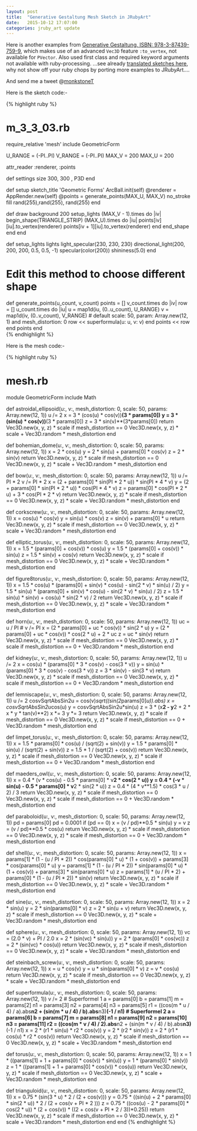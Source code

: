 ```yaml
---
layout: post
title:  "Generative Gestaltung Mesh Sketch in JRubyArt"
date:   2015-10-12 17:07:00
categories: jruby_art update
---
```


Here is another examples from [Generative Gestaltung, ISBN: 978-3-87439-759-9][generative], which makes use of an advanced `Vec3D` feature `:to_vertex`, not available for `PVector`. Also used first class and required keyword arguments not available with ruby-processing.  ...see already [translated sketches here][sketches], why not show off your ruby chops by porting more examples to JRubyArt....

And send me a tweet @[monkstoneT][twitter]

Here is the sketch code:-

{% highlight ruby %}
# m_3_3_03.rb
require_relative 'mesh'
include GeometricForm

U_RANGE = (-PI..PI)
V_RANGE = (-PI..PI)
MAX_V = 200
MAX_U = 200

attr_reader :renderer, :points

def settings
  size 300, 300 , P3D
end

def setup
  sketch_title 'Geometric Forms'
  ArcBall.init(self)
  @renderer = AppRender.new(self)
  @points = generate_points(MAX_U, MAX_V)
  no_stroke
  fill rand(255),rand(255), rand(255)
end

def draw
  background 200
  setup_lights
  (MAX_V - 1).times do |iv|
    begin_shape(TRIANGLE_STRIP)
    (MAX_U).times do |iu|
      points[iv][iu].to_vertex(renderer)
      points[iv + 1][iu].to_vertex(renderer)
    end
    end_shape
  end
end

def setup_lights
  lights
  light_specular(230, 230, 230)
  directional_light(200, 200, 200, 0.5, 0.5, -1)
  specular(color(200))
  shininess(5.0)
end

# Edit this method to choose different shape
def generate_points(u_count, v_count)
  points = []
  v_count.times do |iv|
    row = []
    u_count.times do |iu|
      u = map1d(iu, (0..u_count), U_RANGE)
      v = map1d(iv, (0..v_count), V_RANGE)
      # default scale: 50, param: Array.new(12, 1) and mesh_distortion: 0
      row << superformula(u: u, v: v)
    end
    points << row
  end
  points
end                                                                                                                                                                                     
{% endhighlight %}

Here is the mesh code:-

{% highlight ruby %}
# mesh.rb
module GeometricForm
  include Math

  def astroidal_ellipsoid(u:, v:, mesh_distortion: 0, scale: 50, params: Array.new(12, 1))
    u /= 2
    x = 3 * (cos(u) * cos(v))**(3 * params[0])
    y = 3 * (sin(u) * cos(v))**(3 * params[0])
    z = 3 * sin(v)**(3*params[0])
    return Vec3D.new(x, y, z) * scale if mesh_distortion == 0
    Vec3D.new(x, y, z) * scale + Vec3D.random * mesh_distortion
  end

  def bohemian_dome(u:, v:, mesh_distortion: 0, scale: 50, params: Array.new(12, 1))
    x = 2 * cos(u)
    y = 2 * sin(u) + params[0] * cos(v)
    z = 2 * sin(v)
    return Vec3D.new(x, y, z) * scale if mesh_distortion == 0
    Vec3D.new(x, y, z) * scale + Vec3D.random * mesh_distortion
  end

  def bow(u:, v:, mesh_distortion: 0, scale: 50, params: Array.new(12, 1))
    u /= PI * 2
    v /= PI * 2
    x = (2 + params[0] * sin(PI * 2 * u)) * sin(PI * 4 * v)
    y = (2 + params[0] * sin(PI * 2 * u)) * cos(PI * 4 * v)
    z = params[0] * cos(PI * 2 * u) + 3 * cos(PI * 2 * v)
    return Vec3D.new(x, y, z) * scale if mesh_distortion == 0
    Vec3D.new(x, y, z) * scale + Vec3D.random * mesh_distortion
  end

  def corkscrew(u:, v:, mesh_distortion: 0, scale: 50, params: Array.new(12, 1))
    x = cos(u) * cos(v)
    y = sin(u) * cos(v)
    z = sin(v) + params[0] * u
    return Vec3D.new(x, y, z) * scale if mesh_distortion == 0
    Vec3D.new(x, y, z) * scale + Vec3D.random * mesh_distortion
  end

  def elliptic_torus(u:, v:, mesh_distortion: 0, scale: 50, params: Array.new(12, 1))
    x = 1.5 * (params[0] + cos(v)) * cos(u)
    y = 1.5 * (params[0] + cos(v)) * sin(u)
    z = 1.5 * sin(v) + cos(v)
    return Vec3D.new(x, y, z) * scale if mesh_distortion == 0
    Vec3D.new(x, y, z) * scale + Vec3D.random * mesh_distortion
  end

  def figure8torus(u:, v:, mesh_distortion: 0, scale: 50, params: Array.new(12, 1))
    x = 1.5 * cos(u) * (params[0] + sin(v) * cos(u) - sin(2 * v) * sin(u) / 2)
    y = 1.5 * sin(u) * (params[0] + sin(v) * cos(u) - sin(2 * v) * sin(u) / 2)
    z = 1.5 * sin(u) * sin(v) + cos(u) * sin(2 * v) / 2
  return Vec3D.new(x, y, z) * scale if mesh_distortion == 0
    Vec3D.new(x, y, z) * scale + Vec3D.random * mesh_distortion
  end

  def horn(u:, v:, mesh_distortion: 0, scale: 50, params: Array.new(12, 1))
    uc = u / PI
    # v /= PI
    x = (2 * params[0] + uc * cos(v)) * sin(2 * u)
    y = (2 * params[0] + uc * cos(v)) * cos(2 * u) + 2 * uc
    z = uc * sin(v)
    return Vec3D.new(x, y, z) * scale if mesh_distortion == 0
    Vec3D.new(x, y, z) * scale if mesh_distortion == 0 + Vec3D.random * mesh_distortion
  end

  def kidney(u:, v:, mesh_distortion: 0, scale: 50, params: Array.new(12, 1))
    u /= 2
    x = cos(u) * (params[0] * 3 * cos(v) - cos(3 * v))
    y = sin(u) * (params[0] * 3 * cos(v) - cos(3 * v))
    z = 3 * sin(v) - sin(3 * v)
    return Vec3D.new(x, y, z) * scale if mesh_distortion == 0
    Vec3D.new(x, y, z) * scale if mesh_distortion == 0 + Vec3D.random * mesh_distortion
  end

  def lemniscape(u:, v:, mesh_distortion: 0, scale: 50, params: Array.new(12, 1))
    u /= 2
    cosvSqrtAbsSin2u = cos(v)*sqrt((sin(2*params[0]*u)).abs)
    x = cosvSqrtAbsSin2u*cos(u)
    y = cosvSqrtAbsSin2u*sin(u)
    z = 3 * (x**2 - y**2 + 2 * x * y * tan(v)**2)
    x *= 3
    y *= 3
    return Vec3D.new(x, y, z) * scale if mesh_distortion == 0
    Vec3D.new(x, y, z) * scale if mesh_distortion == 0 + Vec3D.random * mesh_distortion
  end

  def limpet_torus(u:, v:, mesh_distortion: 0, scale: 50, params: Array.new(12, 1))
    x = 1.5 * params[0] * cos(u) / (sqrt(2) + sin(v))
    y = 1.5 * params[0] * sin(u) / (sqrt(2) + sin(v))
    z = 1.5 * 1 / (sqrt(2) + cos(v))
    return Vec3D.new(x, y, z) * scale if mesh_distortion == 0
    Vec3D.new(x, y, z) * scale if mesh_distortion == 0 + Vec3D.random * mesh_distortion
  end

  def maeders_owl(u:, v:, mesh_distortion: 0, scale: 50, params: Array.new(12, 1))
    x = 0.4 * (v * cos(u) - 0.5 * params[0] * v**2 * cos(2 * u))
    y = 0.4 * (-v * sin(u) - 0.5 * params[0] * v**2 * sin(2 * u))
    z = 0.4 * (4 * v**1.5) * cos(3 * u / 2) / 3
    return Vec3D.new(x, y, z) * scale if mesh_distortion == 0
    Vec3D.new(x, y, z) * scale if mesh_distortion == 0 + Vec3D.random * mesh_distortion
  end

  def paraboloid(u:, v:, mesh_distortion: 0, scale: 50, params: Array.new(12, 1))
    pd = params[0]
    pd = 0.0001 if (pd == 0)
    x = (v / pd)**0.5 * sin(u)
    y = v
    z = (v / pd)**0.5 * cos(u)
    return Vec3D.new(x, y, z) * scale if mesh_distortion == 0
    Vec3D.new(x, y, z) * scale if mesh_distortion == 0 + Vec3D.random * mesh_distortion
  end

  def shell(u:, v:, mesh_distortion: 0, scale: 50, params: Array.new(12, 1))
    x = params[1] * (1 - (u / PI * 2)) * cos(params[0] * u) * (1 + cos(v)) + params[3] * cos(params[0] * u)
    y = params[1] * (1 - (u / PI * 2)) * sin(params[0] * u) * (1 + cos(v)) + params[3] * sin(params[0] * u)
    z = params[1] * (u / PI * 2) + params[0] * (1 - (u / PI * 2)) * sin(v)
    return Vec3D.new(x, y, z) * scale if mesh_distortion == 0
    Vec3D.new(x, y, z) * scale + Vec3D.random * mesh_distortion
  end

  def sine(u:, v:, mesh_distortion: 0, scale: 50, params: Array.new(12, 1))
    x = 2 * sin(u)
    y = 2 * sin(params[0] * v)
    z = 2 * sin(u + v)
    return Vec3D.new(x, y, z) * scale if mesh_distortion == 0
    Vec3D.new(x, y, z) * scale + Vec3D.random * mesh_distortion
  end

  def sphere(u:, v:, mesh_distortion: 0, scale: 50, params: Array.new(12, 1))
    vc = (2.0 * v) + PI / 2.0
    x = 2 * (sin(vc) * sin(u))
    y = 2 * (params[0] * cos(vc))
    z = 2 * (sin(vc) * cos(u))
    return Vec3D.new(x, y, z) * scale if mesh_distortion == 0
    Vec3D.new(x, y, z) * scale + Vec3D.random * mesh_distortion
  end
    
  def steinbach_screw(u:, v:, mesh_distortion: 0, scale: 50, params: Array.new(12, 1))
    x = u * cos(v)
    y = u * sin(params[0] * v)
    z = v * cos(u)
    return Vec3D.new(x, y, z) * scale if mesh_distortion == 0
    Vec3D.new(x, y, z) * scale + Vec3D.random * mesh_distortion
  end

  def superformula(u:, v:, mesh_distortion: 0, scale: 50, params: Array.new(12, 1))
    v /= 2
    # Superformel 1
    a = params[0]
    b = params[1]
    m = params[2]
    n1 = params[3]
    n2 = params[4]
    n3 = params[5]
    r1 = ((cos(m * u / 4) / a).abs**n2 + (sin(m * u / 4) / b).abs**n3)**(-1 / n1)
    # Superformel 2
    a = params[6]
    b = params[7]
    m = params[8]
    n1 = params[9]
    n2 = params[10]
    n3 = params[11]
    r2 = ((cos(m * v / 4) / 2).abs**n2 + (sin(m * v / 4) / b).abs**n3)**(-1 / n1)
    x = 2 * (r1 * sin(u) * r2 * cos(v))
    y = 2 * (r2 * sin(v))
    z = 2 * (r1 * cos(u) * r2 * cos(v))
    return Vec3D.new(x, y, z) * scale if mesh_distortion == 0
    Vec3D.new(x, y, z) * scale + Vec3D.random * mesh_distortion
  end

  def torus(u:, v:, mesh_distortion: 0, scale: 50, params: Array.new(12, 1))
    x = 1 * ((params[1] + 1 + params[0] * cos(v)) * sin(u))
    y = 1 * (params[0] * sin(v))
    z = 1 * ((params[1] + 1 + params[0] * cos(v)) * cos(u))
    return Vec3D.new(x, y, z) * scale if mesh_distortion == 0
    Vec3D.new(x, y, z) * scale + Vec3D.random * mesh_distortion
  end

  def trianguloid(u:, v:, mesh_distortion: 0, scale: 50, params: Array.new(12, 1))
    x = 0.75 * (sin(3 * u) * 2 / (2 + cos(v)))
    y = 0.75 * ((sin(u) + 2 * params[0] * sin(2 * u)) * 2 / (2 + cos(v + PI * 2 )))
    z = 0.75 * ((cos(u) - 2 * params[0] * cos(2 * u)) * (2 + cos(v)) * ((2 + cos(v + PI * 2 / 3))*0.25))
    return Vec3D.new(x, y, z) * scale if mesh_distortion == 0
    Vec3D.new(x, y, z) * scale + Vec3D.random * mesh_distortion
  end
end
{% endhighlight %}

[generative]:http://www.generative-gestaltung.de
[code]:http://www.generative-gestaltung.de/code
[twitter]:https://twitter.com/monkstoneT
[sketches]:https://github.com/ruby-processing/Generative-Design-Code-in-Ruby
